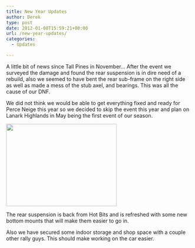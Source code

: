 ```yaml
---
title: New Year Updates
author: Derek
type: post
date: 2012-01-08T15:59:21+00:00
url: /new-year-updates/
categories:
  - Updates

---
```

A little bit of news since Tall Pines in November&#8230; After the event we surveyed the damage and found the rear suspension is in dire need of a rebuild, also we seemed to have bent the rear sub-frame on the right side as well as made a mess of the stub axel, and bearings. This was all the cause of our DNF.

We did not think we would be able to get everything fixed and ready for Perce Neige this year so we decided to skip the event this year and plan on Lanark Highlands in May being the first event of our season.

<dl id="attachment_42" class="wp-caption alignright" style="width: 310px;">
  <dt class="wp-caption-dt">
    <img class="size-medium wp-image-42    " title="Rebuilt rear dampers Jan 2012" src="http://www.rallysputnik.com/wp-content/uploads/rearladashocks1-300x223.jpg" alt="" width="300" height="223" srcset="https://www.rallysputnik.com/wp-content/uploads/rearladashocks1-300x223.jpg 300w, https://www.rallysputnik.com/wp-content/uploads/rearladashocks1-1024x763.jpg 1024w, https://www.rallysputnik.com/wp-content/uploads/rearladashocks1-402x300.jpg 402w" sizes="(max-width: 300px) 100vw, 300px" />
  </dt>
</dl>

The rear suspension is back from Hot Bits and is refreshed with some new bottom mounts that will make them easier to go in.

Also we have secured some indoor storage and shop space with a couple other rally guys. This should make working on the car easier.